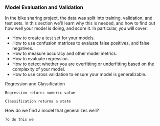 ### Model Evaluation and Validation

In the bike sharing project, the data was split into training, validation, and test sets. In this section we'll learn why this is needed, and how to find out how well your model is doing, and score it. In particular, you will cover:

- How to create a test set for your models.
- How to use confusion matrices to evaluate false positives, and false negatives.
- How to measure accuracy and other model metrics.
- How to evaluate regression.
- How to detect whether you are overfitting or underfitting based on the complexity of your model.
- How to use cross validation to ensure your model is generalizable.

Regression and Classification 

    Regression returns numeric value

    Classification returns a state

How do we find a model that generalizes well?

    To do this we 
